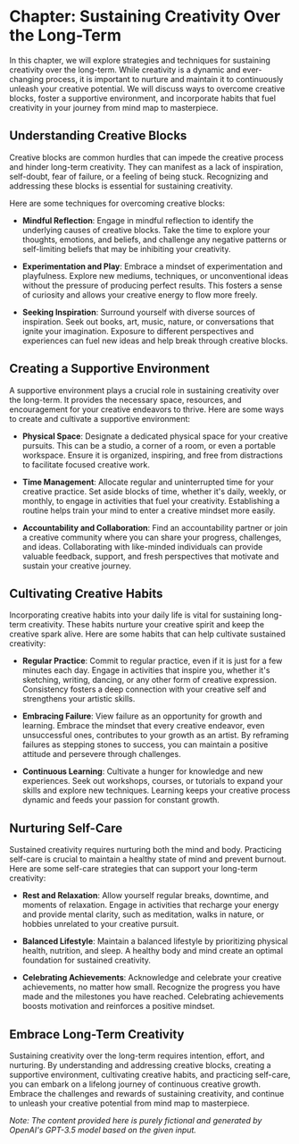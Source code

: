 Chapter: Sustaining Creativity Over the Long-Term
=================================================

In this chapter, we will explore strategies and techniques for sustaining creativity over the long-term. While creativity is a dynamic and ever-changing process, it is important to nurture and maintain it to continuously unleash your creative potential. We will discuss ways to overcome creative blocks, foster a supportive environment, and incorporate habits that fuel creativity in your journey from mind map to masterpiece.

Understanding Creative Blocks
-----------------------------

Creative blocks are common hurdles that can impede the creative process and hinder long-term creativity. They can manifest as a lack of inspiration, self-doubt, fear of failure, or a feeling of being stuck. Recognizing and addressing these blocks is essential for sustaining creativity.

Here are some techniques for overcoming creative blocks:

* **Mindful Reflection**: Engage in mindful reflection to identify the underlying causes of creative blocks. Take the time to explore your thoughts, emotions, and beliefs, and challenge any negative patterns or self-limiting beliefs that may be inhibiting your creativity.

* **Experimentation and Play**: Embrace a mindset of experimentation and playfulness. Explore new mediums, techniques, or unconventional ideas without the pressure of producing perfect results. This fosters a sense of curiosity and allows your creative energy to flow more freely.

* **Seeking Inspiration**: Surround yourself with diverse sources of inspiration. Seek out books, art, music, nature, or conversations that ignite your imagination. Exposure to different perspectives and experiences can fuel new ideas and help break through creative blocks.

Creating a Supportive Environment
---------------------------------

A supportive environment plays a crucial role in sustaining creativity over the long-term. It provides the necessary space, resources, and encouragement for your creative endeavors to thrive. Here are some ways to create and cultivate a supportive environment:

* **Physical Space**: Designate a dedicated physical space for your creative pursuits. This can be a studio, a corner of a room, or even a portable workspace. Ensure it is organized, inspiring, and free from distractions to facilitate focused creative work.

* **Time Management**: Allocate regular and uninterrupted time for your creative practice. Set aside blocks of time, whether it's daily, weekly, or monthly, to engage in activities that fuel your creativity. Establishing a routine helps train your mind to enter a creative mindset more easily.

* **Accountability and Collaboration**: Find an accountability partner or join a creative community where you can share your progress, challenges, and ideas. Collaborating with like-minded individuals can provide valuable feedback, support, and fresh perspectives that motivate and sustain your creative journey.

Cultivating Creative Habits
---------------------------

Incorporating creative habits into your daily life is vital for sustaining long-term creativity. These habits nurture your creative spirit and keep the creative spark alive. Here are some habits that can help cultivate sustained creativity:

* **Regular Practice**: Commit to regular practice, even if it is just for a few minutes each day. Engage in activities that inspire you, whether it's sketching, writing, dancing, or any other form of creative expression. Consistency fosters a deep connection with your creative self and strengthens your artistic skills.

* **Embracing Failure**: View failure as an opportunity for growth and learning. Embrace the mindset that every creative endeavor, even unsuccessful ones, contributes to your growth as an artist. By reframing failures as stepping stones to success, you can maintain a positive attitude and persevere through challenges.

* **Continuous Learning**: Cultivate a hunger for knowledge and new experiences. Seek out workshops, courses, or tutorials to expand your skills and explore new techniques. Learning keeps your creative process dynamic and feeds your passion for constant growth.

Nurturing Self-Care
-------------------

Sustained creativity requires nurturing both the mind and body. Practicing self-care is crucial to maintain a healthy state of mind and prevent burnout. Here are some self-care strategies that can support your long-term creativity:

* **Rest and Relaxation**: Allow yourself regular breaks, downtime, and moments of relaxation. Engage in activities that recharge your energy and provide mental clarity, such as meditation, walks in nature, or hobbies unrelated to your creative pursuit.

* **Balanced Lifestyle**: Maintain a balanced lifestyle by prioritizing physical health, nutrition, and sleep. A healthy body and mind create an optimal foundation for sustained creativity.

* **Celebrating Achievements**: Acknowledge and celebrate your creative achievements, no matter how small. Recognize the progress you have made and the milestones you have reached. Celebrating achievements boosts motivation and reinforces a positive mindset.

Embrace Long-Term Creativity
----------------------------

Sustaining creativity over the long-term requires intention, effort, and nurturing. By understanding and addressing creative blocks, creating a supportive environment, cultivating creative habits, and practicing self-care, you can embark on a lifelong journey of continuous creative growth. Embrace the challenges and rewards of sustaining creativity, and continue to unleash your creative potential from mind map to masterpiece.

*Note: The content provided here is purely fictional and generated by OpenAI's GPT-3.5 model based on the given input.*

